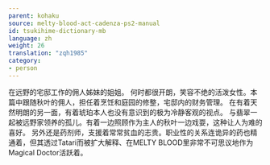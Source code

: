 ```yaml
---
parent: kohaku
source: melty-blood-act-cadenza-ps2-manual
id: tsukihime-dictionary-mb
language: zh
weight: 26
translation: "zqh1985"
category:
- person
---
```


在远野的宅邸工作的佣人姊妹的姐姐。
何时都很开朗，笑容不绝的活泼女性。本篇中跟随秋叶的佣人，担任着烹饪和庭园的修整，宅邸内的财务管理。
在有着天然明朗的另一面，有着琥珀本人也没有意识到的极为冷静客观的视点。
与翡翠一起被远野家领养的孤儿。有着一边照顾作为主人的秋叶一边戏耍，这种让人为难的喜好。
另外还是药剂师，支援着常常贫血的志贵。职业性的关系连诡异的药也精通着，但其透过Tatari而被扩大解释、在MELTY BLOOD里非常不可思议地作为Magical Doctor活跃着。
